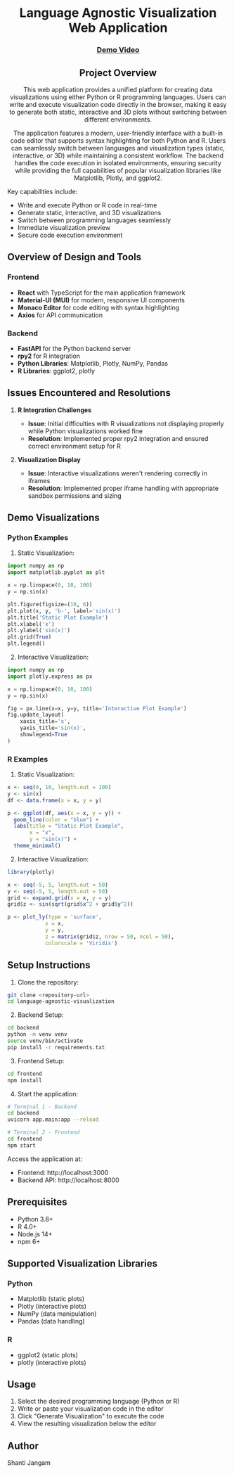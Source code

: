 <div align="center">

# Language Agnostic Visualization Web Application

### [Demo Video](https://www.youtube.com/watch?v=W0tctNQXQ3w)

## Project Overview
This web application provides a unified platform for creating data visualizations using either Python or R programming languages. Users can write and execute visualization code directly in the browser, making it easy to generate both static, interactive and 3D plots without switching between different environments.

The application features a modern, user-friendly interface with a built-in code editor that supports syntax highlighting for both Python and R. Users can seamlessly switch between languages and visualization types (static, interactive, or 3D) while maintaining a consistent workflow. The backend handles the code execution in isolated environments, ensuring security while providing the full capabilities of popular visualization libraries like Matplotlib, Plotly, and ggplot2.

</div>

Key capabilities include:
- Write and execute Python or R code in real-time
- Generate static, interactive, and 3D visualizations
- Switch between programming languages seamlessly
- Immediate visualization preview
- Secure code execution environment

## Overview of Design and Tools

### Frontend
- **React** with TypeScript for the main application framework
- **Material-UI (MUI)** for modern, responsive UI components
- **Monaco Editor** for code editing with syntax highlighting
- **Axios** for API communication

### Backend
- **FastAPI** for the Python backend server
- **rpy2** for R integration
- **Python Libraries**: Matplotlib, Plotly, NumPy, Pandas
- **R Libraries**: ggplot2, plotly

## Issues Encountered and Resolutions

1. **R Integration Challenges**
   - **Issue**: Initial difficulties with R visualizations not displaying properly while Python visualizations worked fine
   - **Resolution**: Implemented proper rpy2 integration and ensured correct environment setup for R

2. **Visualization Display**
   - **Issue**: Interactive visualizations weren't rendering correctly in iframes
   - **Resolution**: Implemented proper iframe handling with appropriate sandbox permissions and sizing

## Demo Visualizations

### Python Examples
1. Static Visualization:
```python
import numpy as np
import matplotlib.pyplot as plt

x = np.linspace(0, 10, 100)
y = np.sin(x)

plt.figure(figsize=(10, 6))
plt.plot(x, y, 'b-', label='sin(x)')
plt.title('Static Plot Example')
plt.xlabel('x')
plt.ylabel('sin(x)')
plt.grid(True)
plt.legend()
```

2. Interactive Visualization:
```python
import numpy as np
import plotly.express as px

x = np.linspace(0, 10, 100)
y = np.sin(x)

fig = px.line(x=x, y=y, title='Interactive Plot Example')
fig.update_layout(
    xaxis_title='x',
    yaxis_title='sin(x)',
    showlegend=True
)
```

### R Examples
1. Static Visualization:
```r
x <- seq(0, 10, length.out = 100)
y <- sin(x)
df <- data.frame(x = x, y = y)

p <- ggplot(df, aes(x = x, y = y)) +
  geom_line(color = "blue") +
  labs(title = "Static Plot Example",
       x = "x",
       y = "sin(x)") +
  theme_minimal()
```

2. Interactive Visualization:
```r
library(plotly)

x <- seq(-5, 5, length.out = 50)
y <- seq(-5, 5, length.out = 50)
grid <- expand.grid(x = x, y = y)
grid$z <- sin(sqrt(grid$x^2 + grid$y^2))

p <- plot_ly(type = 'surface',
            x = x,
            y = y,
            z = matrix(grid$z, nrow = 50, ncol = 50),
            colorscale = 'Viridis')
```

## Setup Instructions

1. Clone the repository:
```bash
git clone <repository-url>
cd language-agnostic-visualization
```

2. Backend Setup:
```bash
cd backend
python -m venv venv
source venv/bin/activate  
pip install -r requirements.txt
```

3. Frontend Setup:
```bash
cd frontend
npm install
```

4. Start the application:
```bash
# Terminal 1 - Backend
cd backend
uvicorn app.main:app --reload

# Terminal 2 - Frontend
cd frontend
npm start
```

Access the application at:
- Frontend: http://localhost:3000
- Backend API: http://localhost:8000

## Prerequisites
- Python 3.8+
- R 4.0+
- Node.js 14+
- npm 6+


## Supported Visualization Libraries

### Python
- Matplotlib (static plots)
- Plotly (interactive plots)
- NumPy (data manipulation)
- Pandas (data handling)

### R
- ggplot2 (static plots)
- plotly (interactive plots)


## Usage

1. Select the desired programming language (Python or R)
2. Write or paste your visualization code in the editor
3. Click "Generate Visualization" to execute the code
4. View the resulting visualization below the editor

## Author
Shanti Jangam
